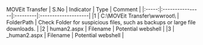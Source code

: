 MOVEit Transfer
| S.No | Indicator            | Type   | Comment |
|:-----:|:----------------|:---------|:--------------------|
|1  | C:\MOVEit Transfer\wwwroot\  | FolderPath  |  Check Folder for suspicious files, such as backups or large file downloads. |
|2  | human2.aspx  | Filename  |  Potential webshell |
|3  | _human2.aspx  | Filename  |  Potential webshell |
